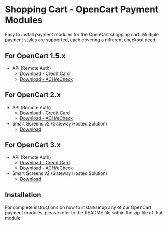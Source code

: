# Shopping Cart - OpenCart Payment Modules

Easy to install payment modules for the OpenCart shopping cart.
Multiple payment styles are supported, each covering a different checkout need.

## For OpenCart 1.5.x

* API (Remote Auth)
  - [Download - Credit Card](./OpenCart_1.5.x/opencart_api_cc.zip)
  - [Download - ACH/eCheck](./OpenCart_1.5.x/opencart_api_ach.zip)

## For OpenCart 2.x

* API (Remote Auth)
  - [Download - Credit Card](./OpenCart_2.x/opencart_api_cc.zip)
  - [Download - ACH/eCheck](./OpenCart_2.x/opencart_api_ach.zip)
* Smart Screens v2 (Gateway Hosted Solution)
  - [Download](./OpenCart_2.x/opencart_ss.zip)

## For OpenCart 3.x

* API (Remote Auth)
  - [Download - Credit Card](./OpenCart_3.x/opencart_api_cc.zip)
  - [Download - ACH/eCheck](./OpenCart_3.x/opencart_api_ach.zip)
* Smart Screens v2 (Gateway Hosted Solution)
  - [Download](./OpenCart_3.x/opencart_ss2.zip)

## Installation

For complete instructions on how to install/setup any of our OpenCart payment modules, please refer to the README file within the zip file of that module.

